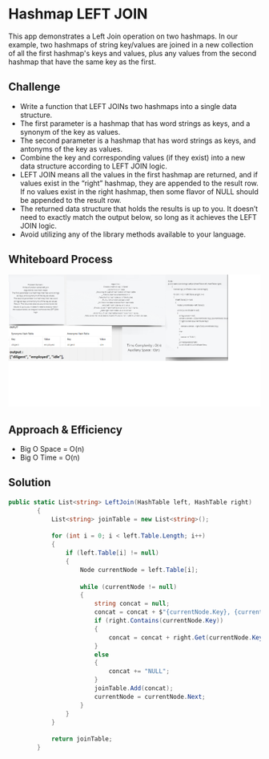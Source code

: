 # Hashmap LEFT JOIN
This app demonstrates a Left Join operation on two hashmaps. In our example, two hashmaps of string key/values are joined in a new collection of all the first hashmap's keys and values, plus any values from the second hashmap that have the same key as the first.

## Challenge
* Write a function that LEFT JOINs two hashmaps into a single data structure.
* The first parameter is a hashmap that has word strings as keys, and a synonym of the key as values.
* The second parameter is a hashmap that has word strings as keys, and antonyms of the key as values.
* Combine the key and corresponding values (if they exist) into a new data structure according to LEFT JOIN logic.
* LEFT JOIN means all the values in the first hashmap are returned, and if values exist in the “right” hashmap, they are appended to the result row. If no values exist in the right hashmap, then some flavor of NULL should be appended to the result row.
* The returned data structure that holds the results is up to you. It doesn’t need to exactly match the output below, so long as it achieves the LEFT JOIN logic.
* Avoid utilizing any of the library methods available to your language.

## Whiteboard Process
![](./img/JoinT.png)


## Approach & Efficiency
* Big O Space = O(n)
* Big O Time = O(n)

## Solution
```c#
public static List<string> LeftJoin(HashTable left, HashTable right)
        {
            List<string> joinTable = new List<string>();

            for (int i = 0; i < left.Table.Length; i++)
            {
                if (left.Table[i] != null)
                {
                    Node currentNode = left.Table[i];

                    while (currentNode != null)
                    {
                        string concat = null;
                        concat = concat + $"{currentNode.Key}, {currentNode.Value}, ";
                        if (right.Contains(currentNode.Key))
                        {
                            concat = concat + right.Get(currentNode.Key);
                        }
                        else
                        {
                            concat += "NULL";
                        }
                        joinTable.Add(concat);
                        currentNode = currentNode.Next;
                    }
                }
            }

            return joinTable;
        }
```
